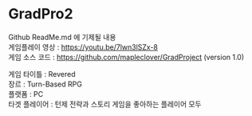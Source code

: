 # GradPro2

Github ReadMe.md 에 기제될 내용  
게임플레이 영상 : https://youtu.be/7lwn3lSZx-8  
게임 소스 코드 : https://github.com/mapleclover/GradProject (version 1.0)  

게임 타이틀 : Revered  
장르 : Turn-Based RPG  
플랫폼 : PC  
타겟 플레이어 : 턴제 전략과 스토리 게임을 좋아하는 플레이어 모두  
